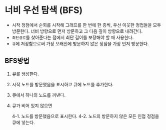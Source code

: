 # 너비 우선 탐색 (BFS)
- 시작 정점에서 순회를 시작해 그래프를 한 번에 한 층씩, 우선 이웃한 정접들을 모두 방문한다. 너비 방향으로 먼저 방문하고 그 다음 깊이 방향으로 내려간다.
- `최단경로`를 찾아준다는 점에서 최단 길이를 보장해야 할 때 사용한다.
- `큐`에 저장함으로써 가장 오래전에 방문하지 않은 정점을 가장 먼저 방문한다.

## BFS방법
1. 큐를 생성한다.
2. 시작 노드를 방문했음을 표시하고 큐에 노드를 추가한다.
3. 큐에서 하나의 노드를 꺼낸다.
4. 큐가 비어 있지 않으면
   
   4-1. 노드를 방문했음으로 표시한다.
   4-2. 노드의 방문하지 않은 모든 인접 정점을 큐에 넣는다.
